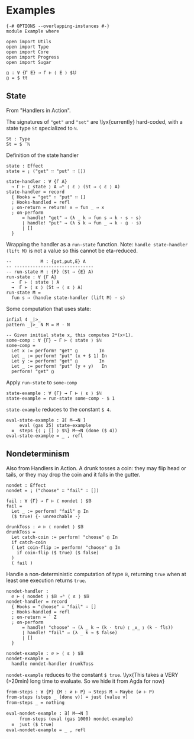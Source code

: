 # Examples

```
{-# OPTIONS --overlapping-instances #-}
module Example where

open import Utils
open import Type
open import Core
open import Progress
open import Sugar
```

```
⦅⦆ : ∀ {Γ E} → Γ ⊢ ⟨ E ⟩ $𝕌
⦅⦆ = $ tt
```

## State

From "Handlers in Action".

The signatures of `"get"` and `"set"` are \lyx{currently} hard-coded,
with a state type `St` specialized to `ℕ`.
```
St : Type
St = $ ′ℕ
```

Definition of the state handler
```
state : Effect
state = ¡ ("get" ∷ "put" ∷ [])

state-handler : ∀ {Γ A}
  → Γ ⊢ ⟨ state ⟩ A ⇒ʰ ⟨ ε ⟩ (St ⇒ ⟨ ε ⟩ A)
state-handler = record
  { Hooks = "get" ∷ "put" ∷ []
  ; Hooks-handled = refl
  ; on-return = return! x ⇒ fun _ ⇒ x
  ; on-perform
      = handle! "get" ⇒ (λ _ k → fun s ⇒ k · s · s)
      ∣ handle! "put" ⇒ (λ s k → fun _ ⇒ k · ⦅⦆ · s)
      ∣ []
  }
```

Wrapping the handler as a `run-state` function.
Note: `handle state-handler (lift M)` is not a value so this cannot be
eta-reduced.
```
--           M : {get,put,E} A
-- ------------------------------
-- run-state M : {F} (St ⇒ {E} A)
run-state : ∀ {Γ A}
  →  Γ ⊢ ⟨ state ⟩ A
  →  Γ ⊢ ⟨ ε ⟩ (St ⇒ ⟨ ε ⟩ A)
run-state M =
  fun s ⇒ (handle state-handler (lift M) · s)
```

Some computation that uses state:
```
infixl 4 _|>_
pattern _|>_ N M = M · N

-- Given initial state x, this computes 2*(x+1).
some-comp : ∀ {Γ} → Γ ⊢ ⟨ state ⟩ $ℕ
some-comp =
  Let x := perform! "get" ⦅⦆        In
  Let _ := perform! "put" (x + $ 1) In
  Let y := perform! "get" ⦅⦆        In
  Let _ := perform! "put" (y + y)   In
  perform! "get" ⦅⦆
```

Apply `run-state` to `some-comp`
```
state-example : ∀ {Γ} → Γ ⊢ ⟨ ε ⟩ $ℕ
state-example = run-state some-comp · $ 1
```

`state-example` reduces to the constant `$ 4`.
```
eval-state-example : ∃[ M—↠N ]
     eval (gas 25) state-example
  ≡  steps {⟨ ¡ [] ⟩ $ℕ} M—↠N (done ($ 4))
eval-state-example = _ , refl
```

## Nondeterminism

Also from Handlers in Action.
A drunk tosses a coin: they may flip head or tails, or they may drop the coin
and it falls in the gutter.
```
nondet : Effect
nondet = ¡ ("choose" ∷ "fail" ∷ [])

fail : ∀ {Γ} → Γ ⊢ ⟨ nondet ⟩ $𝔹
fail =
  Let _ := perform! "fail" ⦅⦆ In
  ($ true) {- unreachable -}

drunkToss : ∅ ⊢ ⟨ nondet ⟩ $𝔹
drunkToss =
  Let catch-coin := perform! "choose" ⦅⦆ In
  if catch-coin
  ( Let coin-flip := perform! "choose" ⦅⦆ In
    if coin-flip ($ true) ($ false)
  )
  ( fail )
```

Handle a non-deterministic computation of type `𝔹`,
returning `true` when at least one execution returns `true`.
```
nondet-handler :
  ∅ ⊢ ⟨ nondet ⟩ $𝔹 ⇒ʰ ⟨ ε ⟩ $𝔹
nondet-handler = record
  { Hooks = "choose" ∷ "fail" ∷ []
  ; Hooks-handled = refl
  ; on-return = ` Z
  ; on-perform
      = handle! "choose" ⇒ (λ _ k → (k · tru) ⦅ _∨_ ⦆ (k · fls))
      ∣ handle! "fail" ⇒ (λ _ k → $ false)
      ∣ []
  }
```

```
nondet-example : ∅ ⊢ ⟨ ε ⟩ $𝔹
nondet-example =
  handle nondet-handler drunkToss
```

`nondet-example` reduces to the constant `$ true`.
\lyx{This takes a VERY (>20min) long time to evaluate. So we hide it from Agda for now}
```txt
from-steps : ∀ {P} {M : ∅ ⊢ P} → Steps M → Maybe (∅ ⊢ P)
from-steps (steps _ (done v)) = just (value v)
from-steps _ = nothing

eval-nondet-example : ∃[ M—↠N ]
     from-steps (eval (gas 1000) nondet-example)
  ≡  just ($ true)
eval-nondet-example = _ , refl
```
